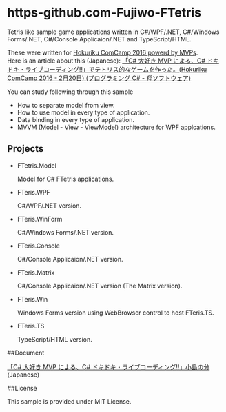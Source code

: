 # https-github.com-Fujiwo-FTetris

Tetris like sample game applications written in C#/WPF/.NET, C#/Windows Forms/.NET, C#/Console Applicaion/.NET and TypeScript/HTML.

These were written for [Hokuriku ComCamp 2016 powerd by MVPs](http://hokurikucomcamp.connpass.com/event/23628/).<br>
Here is an article about this (Japanese): [「C# 大好き MVP による、C# ドキドキ・ライブコーディング!!」でテトリス的なゲームを作った。(Hokuriku ComCamp 2016 - 2月20日) (プログラミング C# - 翔ソフトウェア)](http://blog.shos.info/archives/2016/02/hokurikucomcamp2016022live.html)

You can study following through this sample

- How to separate model from view.
- How to use model in every type of application.
- Data binding in every type of application.
- MVVM (Model - View - ViewModel) architecture for WPF applcations.

## Projects

- FTetris.Model

	Model for C# FTetris applications.

- FTeris.WPF

	C#/WPF/.NET version.

- FTeris.WinForm

	C#/Windows Forms/.NET version.

- FTeris.Console

	C#/Console Applicaion/.NET version.

- FTeris.Matrix

	C#/Console Applicaion/.NET version (The Matrix version).

- FTeris.Win

	Windows Forms version using WebBrowser control to host FTeris.TS.

- FTeris.TS

	TypeScript/HTML version.

##Document

[「C# 大好き MVP による、C# ドキドキ・ライブコーディング!!」小島の分](http://www.slideshare.net/Fujiwo/c-mvp-c) (Japanese)


##License

This sample is provided under MIT License.
